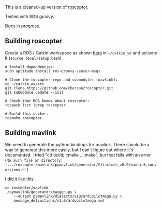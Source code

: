 This is a cleaned-up version of [roscopter][1].

Tested with ROS groovy.

Docs in progress.


## Building roscopter

Create a ROS / Catkin workspace as shown [here][2] in `~/catkin_ws` and
activate it (`source devel/setup.bash`).

```
# Install dependencies:
sudo aptitude install ros-groovy-sensor-msgs

# Clone the roscopter repo and submodules (mavlink):
cd ~/catkin_ws/src
git clone https://github.com/cberzan/roscopter.git
git submodule update --init

# Check that ROS knows about roscopter:
rospack list |grep roscopter

# Build this sucker:
rosmake roscopter
```


## Building mavlink

We need to generate the python bindings for mavlink. There should be a way to
generate this more easily, but I can't figure out where it's documented. I
tried "cd build; cmake ..; make", but that fails with an error (`No such file
or directory:
'.../roscopter/mavlink/pymavlink/generator/C/include_v0.9/mavlink_conversions.h'`)

I did it like this:

```
cd roscopter/mavlink
./pymavlink/generator/mavgen.py \
    --output pymavlink/dialects/v10/ardupilotmega.py \
    message_definitions/v1.0/ardupilotmega.xml
```


[1]: https://github.com/cberzan/roscopter.git
[2]: http://wiki.ros.org/ROS/Tutorials/InstallingandConfiguringROSEnvironment#Create_a_ROS_Workspace
